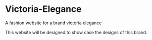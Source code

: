 # Victoria-Elegance

A fashion website for a brand victoria elegance

This website will be designed to show case the designs of this brand.
